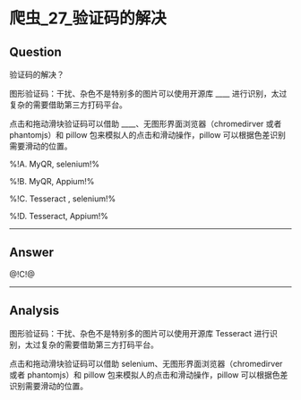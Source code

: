# 爬虫_27_验证码的解决

## Question

验证码的解决？

图形验证码：干扰、杂色不是特别多的图片可以使用开源库 ____ 进行识别，太过复杂的需要借助第三方打码平台。

点击和拖动滑块验证码可以借助 ____、无图形界面浏览器（chromedirver 或者 phantomjs）和 pillow 包来模拟人的点击和滑动操作，pillow 可以根据色差识别需要滑动的位置。

%!A. MyQR, selenium!%

%!B. MyQR, Appium!%

%!C. Tesseract , selenium!%

%!D. Tesseract, Appium!%

------

## Answer

@!C!@

------
## Analysis

图形验证码：干扰、杂色不是特别多的图片可以使用开源库 Tesseract 进行识别，太过复杂的需要借助第三方打码平台。

点击和拖动滑块验证码可以借助 selenium、无图形界面浏览器（chromedirver 或者 phantomjs）和 pillow 包来模拟人的点击和滑动操作，pillow 可以根据色差识别需要滑动的位置。


